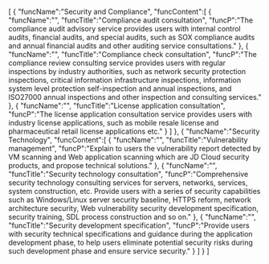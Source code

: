 [
	{
		"funcName":"Security and Compliance",
		"funcContent":[
			{
				"funcName":"",
				"funcTitle":"Compliance audit consultation",
				"funcP":"The compliance audit advisory service provides users with internal control audits, financial audits, and special audits, such as SOX compliance audits and annual financial audits and other auditing service consultations."
			},
			{
				"funcName":"",
				"funcTitle":"Compliance check consultation",
				"funcP":"The compliance review consulting service provides users with regular inspections by industry authorities, such as network security protection inspections, critical information infrastructure inspections, information system level protection self-inspection and annual inspections, and ISO27000 annual inspections and other inspection and consulting services."
			},
			{
				"funcName":"",
				"funcTitle":"License application consultation",
				"funcP":"The license application consultation service provides users with industry license applications, such as mobile resale license and pharmaceutical retail license applications etc."
			}
		]
	},
	{
		"funcName":"Security Technology",
		"funcContent":[
			{
				"funcName":"",
				"funcTitle":"Vulnerability management",
				"funcP":"Explain to users the vulnerability report detected by VM scanning and Web application scanning which are JD Cloud security products, and propose technical solutions."
			},
			{
				"funcName":"",
				"funcTitle":"Security technology consultation",
				"funcP":"Comprehensive security technology consulting services for servers, networks, services, system construction, etc. Provide users with a series of security capabilities such as Windows/Linux server security baseline, HTTPS reform, network architecture security, Web vulnerability security development specification, security training, SDL process construction and so on."
			},
			{
				"funcName":"",
				"funcTitle":"Security development specification",
				"funcP":"Provide users with security technical specifications and guidance during the application development phase, to help users eliminate potential security risks during such development phase and ensure service security."
			}
		]
	}
]